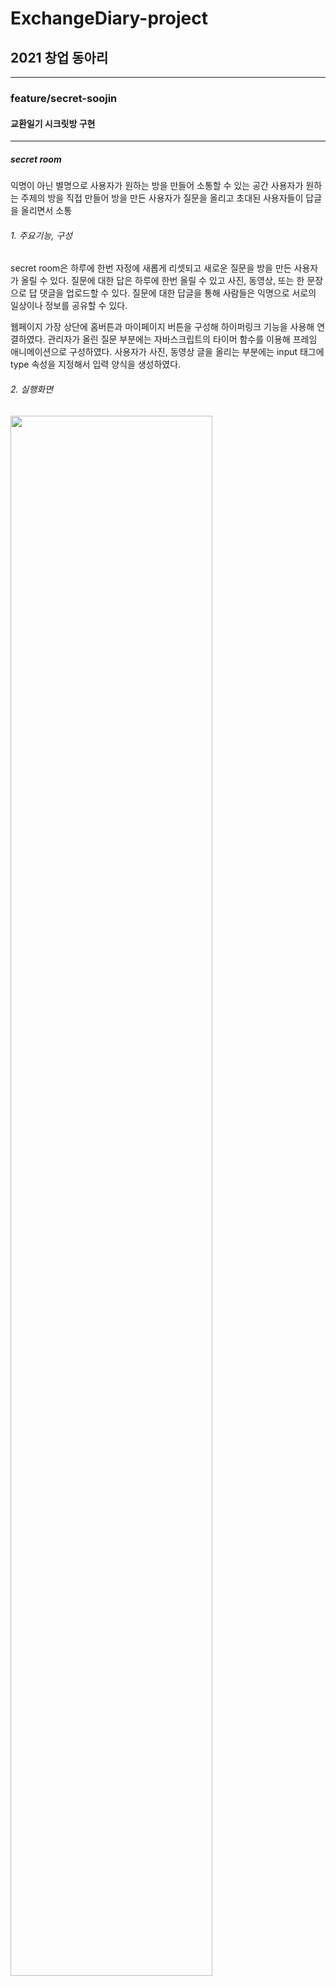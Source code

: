 # **ExchangeDiary-project**
## 2021 창업 동아리

---

### feature/secret-soojin
#### 교환일기 시크릿방 구현
---
##### secret room
익명이 아닌 별명으로 사용자가 원하는 방을 만들어 소통할 수 있는 공간
사용자가 원하는 주제의 방을 직접 만들어 방을 만든 사용자가 질문을 올리고 초대된 사용자들이 답글을 올리면서 소통 

###### 1. 주요기능, 구성
secret room은 하루에 한번 자정에 새롭게 리셋되고 새로운 질문을 방을 만든 사용자가 올릴 수 있다.
질문에 대한 답은 하루에 한번 올릴 수 있고 사진, 동영상, 또는 한 문장으로 답 댓글을 업로드할 수 있다.
질문에 대한 답글을 통해 사람들은 익명으로 서로의 일상이나 정보를 공유할 수 있다.

웹페이지 가장 상단에 홈버튼과 마이페이지 버튼을 구성해 하이퍼링크 기능을 사용해 연결하였다.
관리자가 올린 질문 부분에는 자바스크립트의 타이머 함수를 이용해 프레임 애니메이션으로 구성하였다.
사용자가 사진, 동영상 글을 올리는 부분에는 input 태그에 type 속성을 지정해서 입력 양식을 생성하였다.

###### 2. 실행화면
<img width="80%" src="https://user-images.githubusercontent.com/87466284/155873096-7302b0c1-99e5-4e77-8294-c492fab1e563.gif"/>
